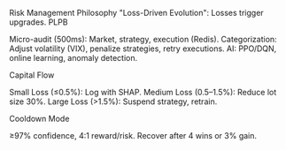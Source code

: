 Risk Management
Philosophy
"Loss-Driven Evolution": Losses trigger upgrades.
PLPB

Micro-audit (500ms): Market, strategy, execution (Redis).
Categorization: Adjust volatility (VIX), penalize strategies, retry executions.
AI: PPO/DQN, online learning, anomaly detection.

Capital Flow

Small Loss (≤0.5%): Log with SHAP.
Medium Loss (0.5–1.5%): Reduce lot size 30%.
Large Loss (>1.5%): Suspend strategy, retrain.

Cooldown Mode

≥97% confidence, 4:1 reward/risk.
Recover after 4 wins or 3% gain.
